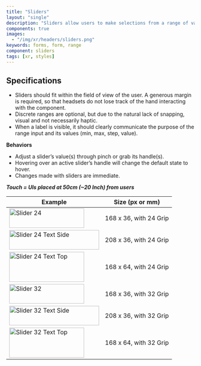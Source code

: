 ```yaml
---
title: "Sliders"
layout: "single"
description: "Sliders allow users to make selections from a range of values."
components: true
images:
  - "/img/xr/headers/sliders.png"
keywords: forms, form, range
component: sliders
tags: [xr, styles]
---
```


## Specifications

- Sliders should fit within the field of view of the user. A generous margin is required, so that headsets do not lose track of the hand interacting with the component.
- Discrete ranges are optional, but due to the natural lack of snapping, visual and not necessarily haptic.
- When a label is visible, it should clearly communicate the purpose of the range input and its values (min, max, step, value).

**Behaviors**
- Adjust a slider’s value(s) through pinch or grab its handle(s).
- Hovering over an active slider’s handle will change the default state to hover.
- Changes made with sliders are immediate.

***Touch = UIs placed at 50cm (~20 Inch) from users***

<table class="table table-bordered">
  <thead class="thead-light">
    <tr>
      <th>Example</th>
      <th>Size (px or mm)</th>
    </tr>
  </thead>
  <tbody>
    <tr>
      <td><img src="/img/xr/Slider_24_Anatomy.svg" alt="Slider 24" width="200" height="52">
      </td>
      <td>168 x 36, with 24 Grip</td>
    </tr>
    <tr>
      <td><img src="/img/xr/Slider_24_Text_Anatomy.svg" alt="Slider 24 Text Side" width="240" height="52">
      </td>
      <td>208 x 36, with 24 Grip</td>
    </tr>
    <tr>
      <td><img src="/img/xr/Slider_24_Text_2_Anatomy.svg" alt="Slider 24 Text Top" width="200" height="80">
      </td>
      <td>168 x 64, with 24 Grip</td>
    </tr>
    <tr>
      <td><img src="/img/xr/Slider_32_Anatomy.svg" alt="Slider 32" width="200" height="52">
      </td>
      <td>168 x 36, with 32 Grip</td>
    </tr>
    <tr>
      <td><img src="/img/xr/Slider_32_Text_Anatomy.svg" alt="Slider 32 Text Side" width="240" height="52">
      </td>
      <td>208 x 36, with 32 Grip</td>
    </tr>
    <tr>
      <td><img src="/img/xr/Slider_32_Text_2_Anatomy.svg" alt="Slider 32 Text Top" width="200" height="80">
      </td>
      <td>168 x 64, with 32 Grip</td>
    </tr>
  </tbody>
</table>
